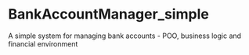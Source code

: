 # BankAccountManager_simple
A simple system for  managing bank accounts - POO, business logic and financial environment 
